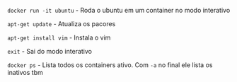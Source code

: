 `docker run -it ubuntu`
\- Roda o ubuntu em um container no modo interativo
 
`apt-get update`
\- Atualiza os pacores
 
`apt-get install vim`
\- Instala o vim
 
`exit`
\- Sai do modo interativo
 
`docker ps`
\- Lista todos os containers ativo. Com `-a` no final ele lista os inativos tbm
 